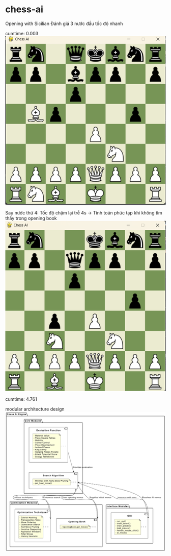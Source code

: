 # chess-ai

Opening with Sicilian
Đánh giá 3 nước đầu tốc độ nhanh

cumtime: 0.003
![img.png](img.png)

Sau nước thứ 4: Tốc độ chậm lại trễ 4s
-> Tính toán phức tạp khi không tìm thấy trong opening book 
![img_1.png](img_1.png)

cumtime: 4.761 

modular architecture design
![img_2.png](img_2.png)